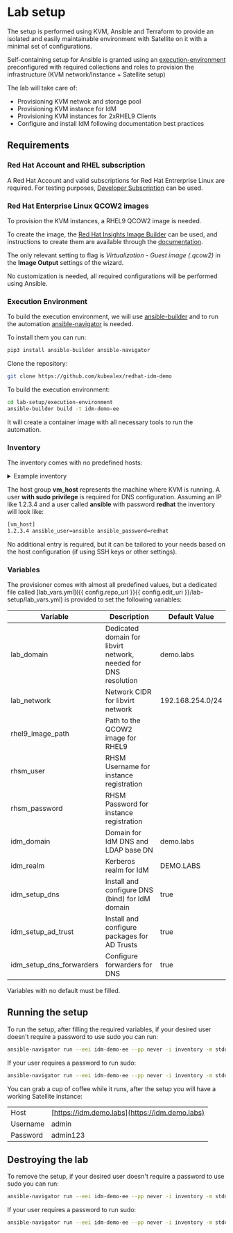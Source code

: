 # Lab setup

The setup is performed using KVM, Ansible and Terraform to provide an isolated and easily maintainable environment with Satellite on it with a minimal set of configurations.

Self-containing setup for Ansible is granted using an [execution-environment](./execution-environment/) preconfigured with required collections and roles to provision the infrastructure (KVM network/Instance + Satellite setup)

The lab will take care of:

- Provisioning KVM netwok and storage pool
- Provisioning KVM instance for IdM
- Provisioning KVM instances for 2xRHEL9 Clients
- Configure and install IdM following documentation best practices

## Requirements

### Red Hat Account and RHEL subscription

A Red Hat Account and valid subscriptions for Red Hat Entrerprise Linux are required. For testing purposes, [Developer Subscription](https://developers.redhat.com/articles/faqs-no-cost-red-hat-enterprise-linux) can be used.

### Red Hat Enterprise Linux QCOW2 images

To provision the KVM instances, a RHEL9 QCOW2 image is needed.

To create the image, the [Red Hat Insights Image Builder](https://console.redhat.com/insights/image-builder) can be used, and instructions to create them are available through the [documentation](https://docs.redhat.com/en/documentation/red_hat_enterprise_linux/8/html-single/creating_customized_images_by_using_insights_image_builder/index#assembly_creating-a-customized-rhel-guest-image-using-red-hat-image-builder).

The only relevant setting to flag is *Virtualization - Guest image (.qcow2)* in the **Image Output** settings of the wizard.

No customization is needed, all required configurations will be performed using Ansible.

### Execution Environment

To build the execution environment, we will use [ansible-builder](https://ansible.readthedocs.io/projects/builder/en/latest/) and to run the automation [ansible-navigator](https://ansible.readthedocs.io/projects/navigator/) is needed.

To install them you can run:

```bash
pip3 install ansible-builder ansible-navigator
```

Clone the repository:

```bash
git clone https://github.com/kubealex/redhat-idm-demo
```

To build the execution environment:

```bash
cd lab-setup/execution-environment
ansible-builder build -t idm-demo-ee
```

It will create a container image with all necessary tools to run the automation.

### Inventory

The inventory comes with no predefined hosts:

<details>
  <summary>Example inventory</summary>
  ```dockerfile
  --8<-- "lab-setup/inventory"
  ```
</details>

The host group **vm_host** represents the machine where KVM is running. A user **with sudo privilege** is required for DNS configuration. Assuming an IP like 1.2.3.4 and a user called **ansible** with password **redhat** the inventory will look like:

```bash
[vm_host]
1.2.3.4 ansible_user=ansible ansible_password=redhat
```

No additional entry is required, but it can be tailored to your needs based on the host configuration (if using SSH keys or other settings).

### Variables

The provisioner comes with almost all predefined values, but a dedicated file called [lab_vars.yml]({{ config.repo_url }}{{ config.edit_uri }}/lab-setup/lab_vars.yml) is provided to set the following variables:

| Variable                       | Description                                                              | Default Value            |
|--------------------------------|--------------------------------------------------------------------------|--------------------------|
| lab_domain | Dedicated domain for libvirt network, needed for DNS resolution| demo.labs   |
| lab_network | Network CIDR for libvirt network | 192.168.254.0/24|
| rhel9_image_path | Path to the QCOW2 image for RHEL9| |
| rhsm_user | RHSM Username for instance registration | | 
| rhsm_password | RHSM Password for instance registration | | 
| idm_domain | Domain for IdM DNS and LDAP base DN | demo.labs |
| idm_realm | Kerberos realm for IdM | DEMO.LABS | 
| idm_setup_dns | Install and configure DNS (bind) for IdM domain | true | 
| idm_setup_ad_trust | Install and configure packages for AD Trusts | true | 
| idm_setup_dns_forwarders | Configure forwarders for DNS | true |

Variables with no default must be filled.

## Running the setup

To run the setup, after filling the required variables, if your desired user doesn't require a password to use sudo you can run:

```bash
ansible-navigator run --eei idm-demo-ee --pp never -i inventory -m stdout create-lab.yml
```

If your user requires a password to run sudo:

```bash
ansible-navigator run --eei idm-demo-ee --pp never -i inventory -m stdout create-lab.yml -K 
```

You can grab a cup of coffee while it runs, after the setup you will have a working Satellite instance:

| | | 
| - | - | 
| Host | [https://idm.demo.labs](https://idm.demo.labs) |
| Username | admin | 
| Password | admin123 | 

## Destroying the lab

To remove the setup, if your desired user doesn't require a password to use sudo you can run:

```bash
ansible-navigator run --eei idm-demo-ee --pp never -i inventory -m stdout destroy-lab.yml
```

If your user requires a password to run sudo:

```bash
ansible-navigator run --eei idm-demo-ee --pp never -i inventory -m stdout destroy-lab.yml -K 
```

